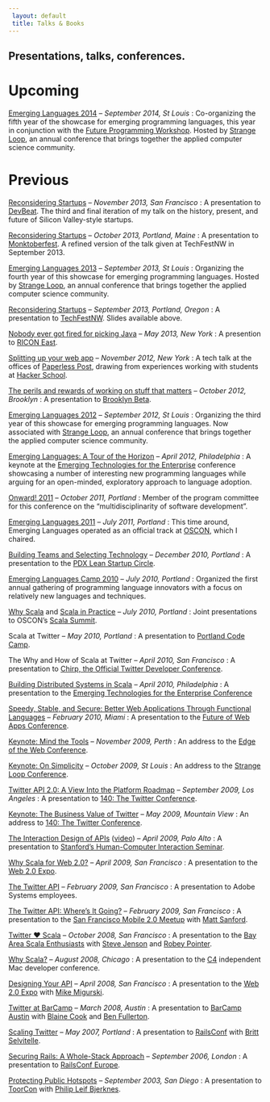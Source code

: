 ```yaml
---
 layout: default
 title: Talks & Books
---
```


<h2 class="intro">Presentations, talks, conferences.</h2>

Upcoming
========

[Emerging Languages 2014](http://emerginglangs.com/) – *September 2014, St Louis*
: Co-organizing the fifth year of the showcase for emerging programming languages, this year in conjunction with the [Future Programming Workshop](http://www.future-programming.org/). Hosted by [Strange Loop](http://thestrangeloop.com/), an annual conference that brings together the applied computer science community.

Previous
========

[Reconsidering Startups](https://speakerdeck.com/al3x/reconsidering-startups) – *November 2013, San Francisco*
: A presentation to [DevBeat](http://venturebeat.com/events/devbeat2013/). The third and final iteration of my talk on the history, present, and future of Silicon Valley-style startups.

[Reconsidering Startups](https://speakerdeck.com/al3x/reconsidering-startups) – *October 2013, Portland, Maine*
: A presentation to [Monktoberfest](http://www.monktoberfest.com/). A refined version of the talk given at TechFestNW in September 2013.

[Emerging Languages 2013](http://emerginglangs.com/) – *September 2013, St Louis*
: Organizing the fourth year of this showcase for emerging programming languages. Hosted by [Strange Loop](http://thestrangeloop.com/), an annual conference that brings together the applied computer science community.

[Reconsidering Startups](https://speakerdeck.com/al3x/reconsidering-startups) – *September 2013, Portland, Oregon*
: A presentation to [TechFestNW](http://www.techfestnw.com/). Slides available above.

[Nobody ever got fired for picking Java](https://speakerdeck.com/al3x/nobody-ever-got-fired-for-picking-java) – *May 2013, New York*
: A presention to [RICON East](http://ricon.io/east.html).

[Splitting up your web app](http://www.slideshare.net/al3x/splitting-up-your-web-app) – *November 2012, New York*
: A tech talk at the offices of [Paperless Post](http://paperlesspost.com/), drawing from experiences working with students at [Hacker School](https://www.hackerschool.com/).

[The perils and rewards of working on stuff that matters](http://www.slideshare.net/al3x/the-perils-and-rewards-of-working-on-stuff-that-matters) – *October 2012, Brooklyn*
: A presentation to [Brooklyn Beta](http://brooklynbeta.org/).

[Emerging Languages 2012](http://emerginglangs.com/) – *September 2012, St Louis*
: Organizing the third year of this showcase for emerging programming languages. Now associated with [Strange Loop](http://thestrangeloop.com/), an annual conference that brings together the applied computer science community.

[Emerging Languages: A Tour of the Horizon](http://www.slideshare.net/al3x/emerging-languages-a-tour-of-the-horizon) – *April 2012, Philadelphia*
: A keynote at the [Emerging Technologies for the Enterprise](http://phillyemergingtech.com/2012/) conference showcasing a number of interesting new programming languages while arguing for an open-minded, exploratory approach to language adoption.

[Onward! 2011](http://onward-conference.org/2011/index.php) – *October 2011, Portland*
: Member of the program committee for this conference on the “multidisciplinarity of software development”.

[Emerging Languages 2011](http://emerginglangs.com/) – *July 2011, Portland*
: This time around, Emerging Languages operated as an official track at [OSCON](http://www.oscon.com/oscon2011), which I chaired.

[Building Teams and Selecting Technology](http://www.meetup.com/PDX-Lean-Startup-Circle/calendar/14637946/) – *December 2010, Portland*
: A presentation to the [PDX Lean Startup Circle](http://www.meetup.com/PDX-Lean-Startup-Circle/).

[Emerging Languages Camp 2010](http://emerginglangs.com/) – *July 2010, Portland*
: Organized the first annual gathering of programming language innovators with a focus on relatively new languages and techniques.

[Why Scala](http://www.oscon.com/oscon2010/public/schedule/detail/15317) and [Scala in Practice](http://www.oscon.com/oscon2010/public/schedule/detail/15324) – *July 2010, Portland*
: Joint presentations to OSCON’s [Scala Summit](http://www.oscon.com/oscon2010/public/schedule/detail/15318).

Scala at Twitter – *May 2010, Portland*
: A presentation to [Portland Code Camp](http://portlandcodecamp.org/).

The Why and How of Scala at Twitter – *April 2010, San Francisco*
: A presentation to [Chirp, the Official Twitter Developer Conference](http://chirp.twitter.com/).

[Building Distributed Systems in Scala](http://www.slideshare.net/al3x/building-distributed-systems-in-scala) – *April 2010, Philadelphia*
: A presentation to the [Emerging Technologies for the Enterprise Conference](http://www.phillyemergingtech.com/)

[Speedy, Stable, and Secure: Better Web Applications Through Functional Languages](http://www.slideshare.net/al3x/speedy-stable-and-secure-better-web-apps-through-functional-languages) – *February 2010, Miami*
: A presentation to the [Future of Web Apps Conference](http://events.carsonified.com/fowa/2010/miami).

[Keynote: Mind the Tools](http://www.slideshare.net/al3x/mind-the-tools) – *November 2009, Perth*
: An address to the [Edge of the Web Conference](http://edgeoftheweb.org.au/).

[Keynote: On Simplicity](http://www.slideshare.net/al3x/strange-loop-2009-keynote-minimalism-in-computing) – *October 2009, St Louis*
: An address to the [Strange Loop Conference](http://thestrangeloop.com/).

[Twitter API 2.0: A View Into the Platform Roadmap](http://www.slideshare.net/al3x/twitter-api-20) – *September 2009, Los Angeles*
: A presentation to [140: The Twitter Conference](http://parnassusgroup.com/twitterconference/).

[Keynote: The Business Value of Twitter](http://www.slideshare.net/al3x/the-business-value-of-twitter) – *May 2009, Mountain View*
: An address to [140: The Twitter Conference](http://parnassusgroup.com/twitterconference/).

[The Interaction Design of APIs](http://www.slideshare.net/al3x/the-interaction-design-of-apis) ([video](http://cobb.stanford.edu/courses/cs547/090417/090417-cs547-300.wmv)) – *April 2009, Palo Alto*
: A presentation to [Stanford’s Human-Computer Interaction Seminar](http://hci.stanford.edu/seminar/).

[Why Scala for Web 2.0?](http://www.slideshare.net/al3x/why-scala-for-web-20) – *April 2009, San Francisco*
: A presentation to the [Web 2.0 Expo](http://www.web2expo.com/webexsf2009).

[The Twitter API](http://www.slideshare.net/al3x/the-twitter-api-a-presentation-to-adobe) – *February 2009, San Francisco*
: A presentation to Adobe Systems employees.

[The Twitter API: Where’s It Going?](http://www.slideshare.net/al3x/the-twitter-api-wheres-it-going) – *February 2009, San Francisco*
: A presentation to the [San Francisco Mobile 2.0 Meetup](http://www.meetup.com/sfmobile/) with [Matt Sanford](http://mzsanford.com/).

[Twitter ♥ Scala](http://www.slideshare.net/al3x/twitter-3s-scala) – *October 2008, San Francisco*
: A presentation to the [Bay Area Scala Enthusiasts](http://groups.google.com/group/scala-base) with [Steve Jenson](http://saladwithsteve.com/) and [Robey Pointer](http://www.lag.net/~robey/).

[Why Scala?](http://www.slideshare.net/al3x/why-scala-presentation) – *August 2008, Chicago*
: A presentation to the [C4](http://c4.rentzsch.com/) independent Mac developer conference.

[Designing Your API](http://www.slideshare.net/al3x/designing-your-api) – *April 2008, San Francisco*
: A presentation to the [Web 2.0 Expo](http://www.web2expo.com/webexsf2008/public/content/home) with [Mike Migurski](http://mike.teczno.com/).

[Twitter at BarCamp](http://www.slideshare.net/al3x/twitter-at-barcamp-2008) – *March 2008, Austin*
: A presentation to [BarCamp Austin](http://barcamp.org/BarCampAustinIII) with [Blaine Cook](http://romeda.org/) and [Ben Fullerton](http://www.linkedin.com/pub/0/63b/390).

[Scaling Twitter](http://www.slideshare.net/al3x/scaling-twitter-railsconf-2007) – *May 2007, Portland*
: A presentation to [RailsConf](http://conferences.oreillynet.com/rails2007/) with [Britt Selvitelle](http://lukewarmtapioca.com/).

[Securing Rails: A Whole-Stack Approach](http://www.slideshare.net/al3x/securing-rails-presentation) – *September 2006, London*
: A presentation to [RailsConf Europe](http://www.ror-exchange.com/railsconf-europe-2006).

[Protecting Public Hotspots](http://www.slideshare.net/al3x/securing-public-hotspots) – *September 2003, San Diego*
: A presentation to [ToorCon](http://www.toorcon.org/) with [Philip Leif Bjerknes](http://omfgphil.com/).
